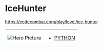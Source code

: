 # IceHunter 

https://codecombat.com/play/level/ice-hunter
<table>
<tr>
<td>

![Hero Picture](hero.png?raw=true "Hero Picture")

</td>
<td>
<ul>
<li>

[PYTHON](IceHunter.py)

</li>
</td>
</tr>
<table>